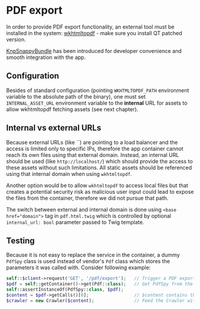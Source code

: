 # PDF export

In order to provide PDF export functionality, an external tool must be installed in the system:
[wkhtmltopdf](https://wkhtmltopdf.org/) - make sure you install QT patched version.

[KnpSnappyBundle](https://github.com/KnpLabs/KnpSnappyBundle) has been introduced for developer convenience
and smooth integration with the app.

## Configuration

Besides of standard configuration (pointing `WKHTMLTOPDF_PATH` environment variable to the absolute path of the binary),
one must set `INTERNAL_ASSET_URL` environment variable to the **internal** URL for assets to allow wkhtmltopdf fetching
assets (see next chapter).

## Internal vs external URLs

Because external URLs (like ``) are pointing to a load balancer and the access
is limited only to specific IPs, therefore the app container cannot reach its own files using that external domain.
Instead, an internal URL should be used (like `http://localhost/`) which should provide the access to these assets
without such limitations. All static assets should be referenced using that internal domain when using `wkhtmltopdf`.

Another option would be to allow `wkhtmltopdf` to access local files but that creates a potential security risk as
malicious user input could lead to expose the files from the container, therefore we did not pursue that path.

The switch between external and internal domain is done using `<base href="domain">` tag in `pdf.html.twig` which is
controlled by optional `internal_url: bool` parameter passed to Twig template.

## Testing

Because it is not easy to replace the service in the container, a dummy `PdfSpy` class is used instead of vendor's `Pdf`
class which stores the parameters it was called with. Consider following example:

```php
self::$client->request('GET', '/pdf/export');   // Trigger a PDF export
$pdf = self::getContainer()->get(Pdf::class);   // Get PdfSpy from the container
self::assertInstanceOf(PdfSpy::class, $pdf);
$content = $pdf->getCalls()[0];                 // $content contains the HTML content passed to the PDF generator
$crawler = new Crawler($content);               // Feed the Crawler with the parameters from first
```
